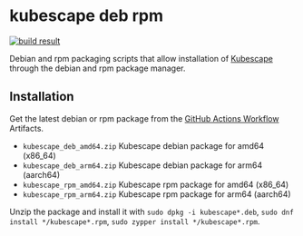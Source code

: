 # kubescape deb rpm

[![build result](https://build.opensuse.org/projects/home:hollowman/packages/kubescape/badge.svg?type=percent)](https://build.opensuse.org/package/show/home:hollowman/kubescape)

Debian and rpm packaging scripts that allow installation of [Kubescape](https://github.com/armosec/kubescape) through the debian and rpm package manager.

## Installation
Get the latest debian or rpm package from the [GitHub Actions Workflow](https://github.com/HollowMan6/kubescape-deb-rpm/actions/workflows/build.yml) Artifacts.

- `kubescape_deb_amd64.zip` Kubescape debian package for amd64 (x86_64)
- `kubescape_deb_arm64.zip` Kubescape debian package for arm64 (aarch64)
- `kubescape_rpm_amd64.zip` Kubescape rpm package for amd64 (x86_64)
- `kubescape_rpm_arm64.zip` Kubescape rpm package for arm64 (aarch64)

Unzip the package and install it with `sudo dpkg -i kubescape*.deb`, `sudo dnf install */kubescape*.rpm`, `sudo zypper install */kubescape*.rpm`.
